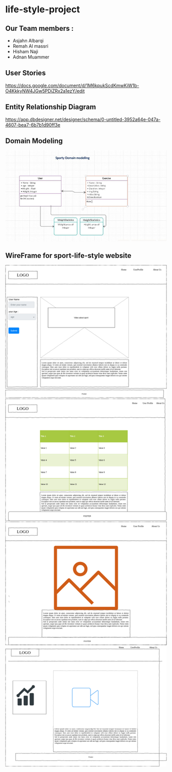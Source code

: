 # life-style-project
## Our Team members :
- Asjahn Albarqi
- Remah Al massri 
- Hisham Naji
- Adnan Muammer

## User Stories
https://docs.google.com/document/d/1M6kpukScdKmwKiW1b-O4KkkyNW4JGw5PDiZRx2a1ezY/edit

## Entity Relationship Diagram
https://app.dbdesigner.net/designer/schema/0-untitled-3952a64e-047a-4607-bea7-6b7b1d90ff3e

## Domain Modeling
![](sporty.JPG)

## WireFrame for sport-life-style website 
![](HOME.png)
![](user.png)
![](about.png)
![](sportLifeStyle.png)


